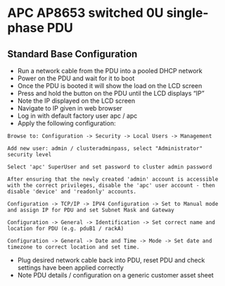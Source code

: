 # APC AP8653 switched 0U single-phase PDU

## Standard Base Configuration

* Run a network cable from the PDU into a pooled DHCP network
* Power on the PDU and wait for it to boot
* Once the PDU is booted it will show the load on the LCD screen
* Press and hold the button on the PDU until the LCD displays “IP”
* Note the IP displayed on the LCD screen
* Navigate to IP given in web browser
* Log in with default factory user apc / apc
* Apply the following configuration:
```
Browse to: Configuration -> Security -> Local Users -> Management
```
``` 
Add new user: admin / clusteradminpass, select "Administrator" security level
```
```
Select 'apc' SuperUser and set password to cluster admin password
```
```
After ensuring that the newly created 'admin' account is accessible with the correct privileges, disable the 'apc' user account - then disable 'device' and 'readonly' accounts.
```
```
Configuration -> TCP/IP -> IPV4 Configuration -> Set to Manual mode and assign IP for PDU and set Subnet Mask and Gateway
```
```
Configuration -> General -> Identification -> Set correct name and location for PDU (e.g. pduB1 / rackA)
```
```
Configuration -> General -> Date and Time -> Mode -> Set date and timezone to correct location and set time.
```

* Plug desired network cable back into PDU, reset PDU and check settings have been applied correctly
* Note PDU details / configuration on a generic customer asset sheet
